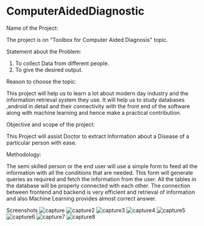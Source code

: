 # ComputerAidedDiagnostic

Name of the Project:

The project is on "Toolbox for Computer Aided Diagnosis"  topic.
	


Statement about the Problem:

1. To collect Data from different people.
2. To give the desired output.



Reason to choose the topic:

This project will help us to learn a lot about modern day industry and the information retrieval system they use. It will help us to study databases ,android in detail and their connectivity with the front end of the software along with machine learning and hence make a practical contribution.



Objective and scope of the project:

This Project will assist Doctor to extract Information about a Disease of a particular person with ease.



Methodology:

The semi skilled person or the end user will use a simple form to feed all the information with all the conditions that are needed. This form will generate queries as required and fetch the information from the user. All the tables in the database will be properly connected with each other. The connection between frontend and backend is very efficient and retrieval of information and also Machine Learning provides almost correct answer.


Screenshots 
![capture](https://user-images.githubusercontent.com/13920440/37145066-e9f9df5e-22e5-11e8-935f-ad4a2a0642fa.PNG)
![capture2](https://user-images.githubusercontent.com/13920440/37145071-ec8b2b7e-22e5-11e8-821e-3df425a98b1c.PNG)
![capture3](https://user-images.githubusercontent.com/13920440/37145076-ef7a21e6-22e5-11e8-9191-586d7d0bafa7.PNG)
![capture4](https://user-images.githubusercontent.com/13920440/37145081-f360be5a-22e5-11e8-9e05-ca922919c688.PNG)
![capture5](https://user-images.githubusercontent.com/13920440/37145086-f667db56-22e5-11e8-82bd-37f9f36f0aaa.PNG)
![capture6](https://user-images.githubusercontent.com/13920440/37145091-f9892254-22e5-11e8-950a-28a38feb4fbf.PNG)
![capture7](https://user-images.githubusercontent.com/13920440/37145093-fc78889c-22e5-11e8-9716-ed8cc8867206.PNG)
![capture8](https://user-images.githubusercontent.com/13920440/37145096-feff3e8a-22e5-11e8-9799-464860750268.PNG)



